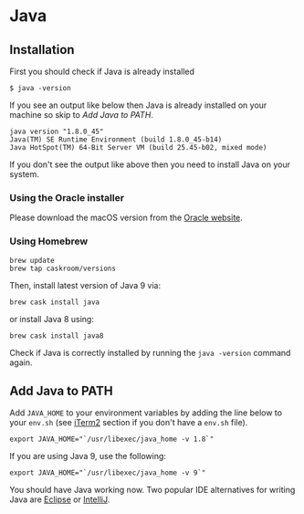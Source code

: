 # Java

## Installation
First you should check if Java is already installed

    $ java -version

If you see an output like below then Java is already installed on your machine so skip to _Add Java to PATH_.

    java version "1.8.0_45"
    Java(TM) SE Runtime Environment (build 1.8.0_45-b14)
    Java HotSpot(TM) 64-Bit Server VM (build 25.45-b02, mixed mode)

If you don't see the output like above then you need to install Java on your system.

### Using the Oracle installer

Please download the macOS version from the [Oracle website](http://www.oracle.com/technetwork/java/javase/downloads/jdk8-downloads-2133151.html).

### Using Homebrew

    brew update
    brew tap caskroom/versions

Then, install latest version of Java 9 via:

    brew cask install java

or install Java 8 using:

    brew cask install java8

Check if Java is correctly installed by running the `java -version` command again.

## Add Java to PATH

Add `JAVA_HOME` to your environment variables by adding the line below to your `env.sh` (see [iTerm2](/mac-setup/iTerm/README.html) section if you don't have a `env.sh` file).

    export JAVA_HOME="`/usr/libexec/java_home -v 1.8`"

If you are using Java 9, use the following:

    export JAVA_HOME="`/usr/libexec/java_home -v 9`"

You should have Java working now. Two popular IDE alternatives for writing Java are [Eclipse](https://www.eclipse.org/downloads/) or [IntelliJ](https://www.jetbrains.com/idea/download/).
